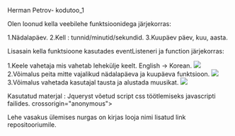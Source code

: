 Herman Petrov- kodutoo_1

Olen loonud kella veebilehe funktsioonidega järjekorras:

1.Nädalapäev.
2.Kell : tunnid/minutid/sekundid.
3.Kuupäev päev, kuu, aasta.

Lisasain kella funktsioone kasutades eventListeneri ja function järjekorras:

1.Keele vahetaja mis vahetab lehekülje keelt. English -> Korean.
![](1-kodutoo/git1.JPG)
2.Võimalus peita mitte vajalikud nädalapäeva ja kuupäeva funktsioon.
![](1-kodutoo/git2.JPG)
3.Võimalus vahetada kasutajal tausta ja alustada muusikat.
![](1-kodutoo/git3.JPG)

Kasutatud materjal : 
Jqueryst võetud script css töötlemiseks javascripti failides.
    <script src="https://code.jquery.com/jquery-3.4.1.js"
             integrity="sha256-WpOohJOqMqqyKL9FccASB9O0KwACQJpFTUBLTYOVvVU="
                crossorigin="anonymous"></script>
                crossorigin="anonymous">
    </script>
    
 Lehe vasakus ülemises nurgas on kirjas looja nimi lisatud link repositooriumile.
 
 
